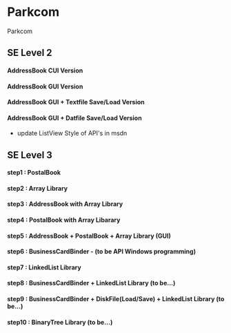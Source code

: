 # Parkcom
Parkcom
## SE Level 2
#### AddressBook CUI Version
#### AddressBook GUI Version
#### AddressBook GUI + Textfile Save/Load Version
#### AddressBook GUI + Datfile Save/Load Version
- update ListView Style of API's in msdn

## SE Level 3
#### step1 : PostalBook
#### step2 : Array Library
#### step3 : AddressBook with Array Library
#### step4 : PostalBook with Array Libarary
#### step5 : AddressBook + PostalBook + Array Library (GUI)
#### step6 : BusinessCardBinder - (to be API Windows programming)
#### step7 : LinkedList Library
#### step8 : BusinessCardBinder + LinkedList Library (to be...)
#### step9 : BusinessCardBinder + DiskFile(Load/Save) + LinkedList Library (to be...)
#### step10 : BinaryTree Library (to be...)
